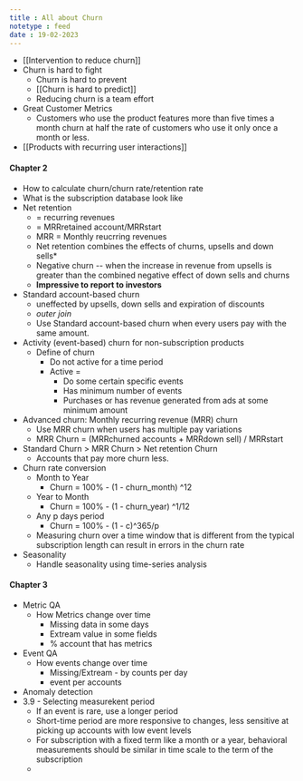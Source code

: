 ```yaml
---
title : All about Churn
notetype : feed
date : 19-02-2023
---
```



- [[Intervention to reduce churn]]
- Churn is hard to fight
	- Churn is hard to prevent
	- [[Churn is hard to predict]]
	- Reducing churn is a team effort
- Great Customer Metrics
	- Customers who use the product features more than five times a month churn at half the rate of customers who use it only once a month or less.
- [[Products with recurring user interactions]]


#### Chapter 2
- How to calculate churn/churn rate/retention rate
- What is the subscription database look like
- Net retention
	- = recurring revenues
	- = MRRretained account/MRRstart
	- MRR = Monthly reucrring revenues
	- Net retention combines the effects of churns, upsells and down sells*
	- Negative churn -- when the increase in revenue from upsells is greater than the combined negative effect of down sells and churns
	- **Impressive to report to investors**
- Standard account-based churn
	- uneffected by upsells, down sells and expiration of discounts
	- *outer join*
	- Use Standard account-based churn when every users pay with the same amount.
- Activity (event-based) churn for non-subscription products
	- Define of churn
		- Do not active for a time period
		- Active =
			- Do some certain specific events
			- Has minimum number of events
			- Purchases or has revenue generated from ads at some minimum amount
- Advanced churn: Monthly recurring revenue (MRR) churn
	- Use MRR churn when users has multiple pay variations
	- MRR Churn = (MRRchurned accounts + MRRdown sell) / MRRstart
- Standard Churn > MRR Churn > Net retention Churn
	- Accounts that pay more churn less.
- Churn rate conversion
	- Month to Year
		- Churn = 100% - (1 - churn_month) ^12
	- Year to Month
		- Churn = 100% - (1 - churn_year) ^1/12
	- Any p days period
		- Churn = 100% - (1 - c)^365/p
	- Measuring churn over a time window that is different from the typical subscription length can result in errors in the churn rate
- Seasonality
	- Handle seasonality using time-series analysis


#### Chapter 3
- Metric QA
	- How Metrics change over time
		- Missing data in some days
		- Extream value in some fields
		- % account that has metrics
- Event QA
	- How events change over time
		- Missing/Extream - by counts per day
		- event  per accounts
- Anomaly detection
- 3.9 - Selecting measurekent period
	- If an event is rare, use a longer period
	- Short-time period are more responsive to changes, less sensitive at picking up accounts with low event levels
	- For subscription with a fixed term like a month or a year, behavioral measurements should be similar in time scale to the term of the subscription
	- 
